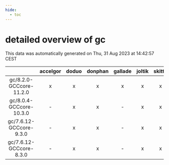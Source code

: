 ```yaml
---
hide:
  - toc
---
```


detailed overview of gc
=======================


This data was automatically generated on Thu, 31 Aug 2023 at 14:42:57 CEST  

| |accelgor|doduo|donphan|gallade|joltik|skitty|swalot|victini|
| :---: | :---: | :---: | :---: | :---: | :---: | :---: | :---: | :---: |
|gc/8.2.0-GCCcore-11.2.0|x|x|x|x|x|x|x|x|
|gc/8.0.4-GCCcore-10.3.0|-|x|x|-|x|x|x|x|
|gc/7.6.12-GCCcore-9.3.0|-|x|x|-|x|x|x|x|
|gc/7.6.12-GCCcore-8.3.0|-|x|x|-|x|x|-|x|
